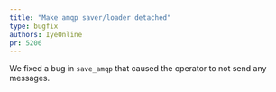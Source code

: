 ```yaml
---
title: "Make amqp saver/loader detached"
type: bugfix
authors: IyeOnline
pr: 5206
---
```


We fixed a bug in `save_amqp` that caused the operator to not send any messages.
